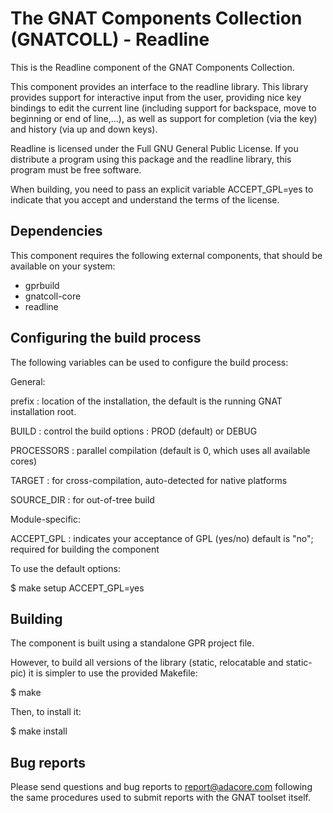 The GNAT Components Collection (GNATCOLL) - Readline
====================================================

This is the Readline component of the GNAT Components Collection.

This component provides an interface to the readline library.
This library provides support for interactive input from the user,
providing nice key bindings to edit the current line (including support
for backspace, move to beginning or end of line,...), as well as support
for completion (via the <tab> key) and history (via up and down keys).

Readline is licensed under the Full GNU General Public License. If you
distribute a program using this package and the readline library, this
program must be free software. 

When building, you need to pass an explicit variable ACCEPT_GPL=yes
to indicate that you accept and understand the terms of the license.

Dependencies
------------

This component requires the following external components, that should be
available on your system:

- gprbuild
- gnatcoll-core
- readline

Configuring the build process
-----------------------------

The following variables can be used to configure the build process:

General:

   prefix     : location of the installation, the default is the running
                GNAT installation root.

   BUILD      : control the build options : PROD (default) or DEBUG

   PROCESSORS : parallel compilation (default is 0, which uses all available
                cores)

   TARGET     : for cross-compilation, auto-detected for native platforms

   SOURCE_DIR : for out-of-tree build

Module-specific:

   ACCEPT_GPL       : indicates your acceptance of GPL (yes/no)
                      default is "no"; required for building the component

To use the default options:

   $ make setup ACCEPT_GPL=yes

Building
--------

The component is built using a standalone GPR project file.

However, to build all versions of the library (static, relocatable and
static-pic) it is simpler to use the provided Makefile:

$ make

Then, to install it:

$ make install


Bug reports
-----------

Please send questions and bug reports to report@adacore.com following
the same procedures used to submit reports with the GNAT toolset itself.
